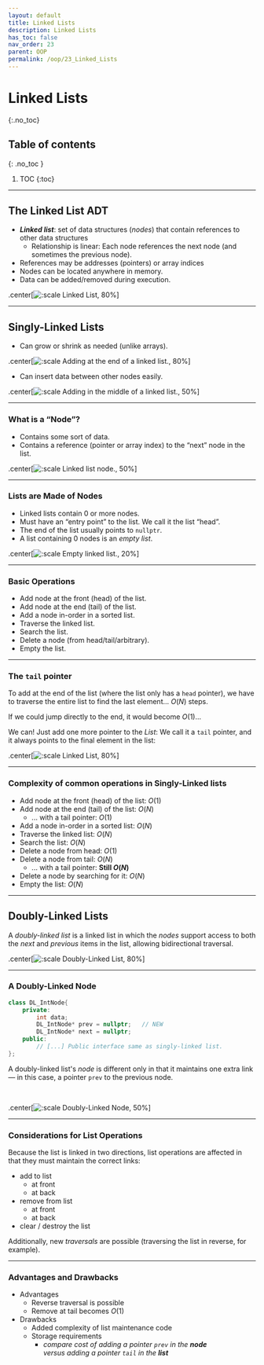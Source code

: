 ```yaml
---
layout: default
title: Linked Lists
description: Linked Lists
has_toc: false
nav_order: 23
parent: OOP
permalink: /oop/23_Linked_Lists
---
```


# Linked Lists
{:.no_toc}

## Table of contents
{: .no_toc }

1. TOC
{:toc}
---

## The Linked List ADT
* **_Linked list_**: set of data structures (_nodes_) that contain references to other data structures
    - Relationship is linear:  Each node references the next node (and sometimes the previous node).
* References may be addresses (pointers) or array indices
* Nodes can be located anywhere in memory.
* Data can be added/removed during execution.

.center[![:scale Linked List, 80%](../images/LinkedList/LinkedList.svg)]

---

## Singly-Linked Lists

* Can grow or shrink as needed (unlike arrays).

.center[![:scale Adding at the end of a linked list., 80%](../images/LinkedList/LinkedList_add_end.svg)]

* Can insert data between other nodes easily.

.center[![:scale Adding in the middle of a linked list., 50%](../images/LinkedList/LinkedList_add_mid.svg)]

---

### What is a “Node”?

* Contains some sort of data.
* Contains a reference (pointer or array index) to the “next” node in the list.

.center[![:scale Linked list node., 50%](../images/LinkedList/LinkedList_node.svg)]

---

### Lists are Made of Nodes

* Linked lists contain 0 or more nodes.
* Must have an “entry point” to the list.  We call it the list “head”.
* The end of the list usually points to `nullptr`.
* A list containing 0 nodes is an _empty list_.

.center[![:scale Empty linked list., 20%](../images/LinkedList/LinkedList_empty.svg)]

---

### Basic Operations

* Add node at the front (head) of the list.
* Add node at the end (tail) of the list.
* Add a node in-order in a sorted list.
* Traverse the linked list.
* Search the list.
* Delete a node (from head/tail/arbitrary).
* Empty the list.

---

### The `tail` pointer

To add at the end of the list (where the list only has a `head` pointer), we have to traverse the entire list to find the last element...   $O(N)$ steps.

If we could jump directly to the end, it would become $O(1)$...  

We can!  Just add one more pointer to the _List_:  We call it a `tail` pointer, and it always points to the final element in the list:


.center[![:scale Linked List, 80%](../images/LinkedList/LinkedListWithTail.svg)]

---

### Complexity of common operations in Singly-Linked lists

* Add node at the front (head) of the list:  $O(1)$
* Add node at the end (tail) of the list:  $O(N)$
  * ... with a tail pointer:  $O(1)$
* Add a node in-order in a sorted list:  $O(N)$
* Traverse the linked list:  $O(N)$
* Search the list:  $O(N)$
* Delete a node from head:  $O(1)$
* Delete a node from tail:  $O(N)$
  * ... with a tail pointer:   **Still $O(N)$**
* Delete a node by searching for it: $O(N)$
* Empty the list:  $O(N)$

---

## Doubly-Linked Lists

A _doubly-linked list_ is a linked list in which the _nodes_ support access to both the _next_ and _previous_ items in the list, allowing bidirectional traversal.


.center[![:scale Doubly-Linked List, 80%](../images/LinkedList/Doubly-Linked_List.svg)]

---

### A Doubly-Linked Node

```cpp
class DL_IntNode{
    private:
        int data;
        DL_IntNode* prev = nullptr;   // NEW
        DL_IntNode* next = nullptr;
    public:
        // [...] Public interface same as singly-linked list.
};
```

A doubly-linked list's _node_ is different only in that it maintains one extra link &mdash; in this case, a pointer `prev` to the previous node.

<br>

.center[![:scale Doubly-Linked Node, 50%](../images/LinkedList/Doubly-Linked_Node.svg)]

---

### Considerations for List Operations

Because the list is linked in two directions, list operations are affected in that they must maintain the correct links:

* add to list
    - at front
    - at back
* remove from list
    - at front
    - at back
* clear / destroy the list

Additionally, new _traversals_ are possible (traversing the list in reverse, for example).

---

### Advantages and Drawbacks

* Advantages
    - Reverse traversal is possible
    - Remove at tail becomes $O(1)$
* Drawbacks
    - Added complexity of list maintenance code
    - Storage requirements
        + _compare cost of adding a pointer `prev` in the **node** <br /> versus adding a pointer `tail` in the **list**_

